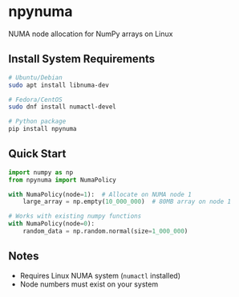 # npynuma
NUMA node allocation for NumPy arrays on Linux

## Install System Requirements
```bash
# Ubuntu/Debian
sudo apt install libnuma-dev

# Fedora/CentOS
sudo dnf install numactl-devel

# Python package
pip install npynuma
```

## Quick Start
```python
import numpy as np
from npynuma import NumaPolicy

with NumaPolicy(node=1):  # Allocate on NUMA node 1
    large_array = np.empty(10_000_000)  # 80MB array on node 1

# Works with existing numpy functions
with NumaPolicy(node=0):
    random_data = np.random.normal(size=1_000_000)
```

## Notes
- Requires Linux NUMA system (`numactl` installed)
- Node numbers must exist on your system
